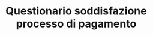 ---
title: Questionario soddisfazione processo di pagamento
redirect_to: https://pagopa.qualtrics.com/jfe/form/SV_0DkzOmV519f3NBk
---